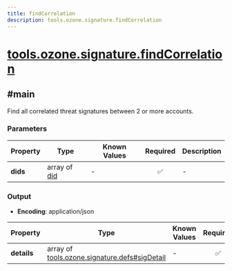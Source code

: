 ```yaml
---
title: findCorrelation
description: tools.ozone.signature.findCorrelation
---
```


# [tools.ozone.signature.findCorrelation](https://github.com/myConsciousness/atproto.dart/blob/main/lexicons/tools/ozone/signature/findCorrelation.json)

## #main

Find all correlated threat signatures between 2 or more accounts.

### Parameters

| Property | Type | Known Values | Required | Description |
| --- | --- | --- | :---: | --- |
| **dids** | array of [did](https://atproto.com/specs/did) | - | ✅ | - |

### Output

- **Encoding**: application/json

| Property | Type | Known Values | Required | Description |
| --- | --- | --- | :---: | --- |
| **details** | array of [tools.ozone.signature.defs#sigDetail](../../../../lexicons/tools/ozone/signature/defs.md#sigdetail) | - | ✅ | - |
